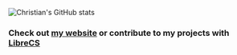 
<!--
**cpstrommen/cpstrommen** is a ✨ _special_ ✨ repository because its `README.md` (this file) appears on your GitHub profile.
-->

![Christian's GitHub stats](https://github-readme-stats.vercel.app/api?username=cpstrommen&count_private=true&show_icons=true&theme=dark)

### Check out [my website](https://christian.strommen.dev/) or contribute to my projects with [LibreCS](https://github.com/LibreCS)
